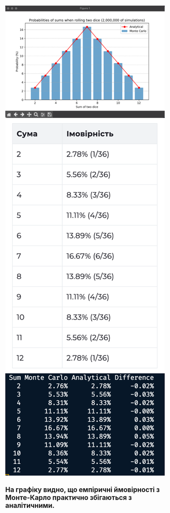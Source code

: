 

![alt text](image.png)
![alt text](image-1.png)
![alt text](image-2.png)

## На графіку видно, що емпіричні ймовірності з Монте-Карло практично збігаються з аналітичними.